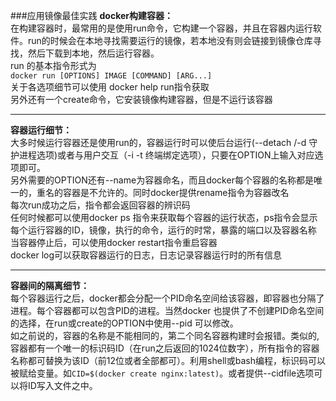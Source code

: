 ###应用镜像最佳实践
**docker构建容器：**  
在构建容器时，最常用的是使用run命令，它构建一个容器，并且在容器内运行软件。run的时候会在本地寻找需要运行的镜像，若本地没有则会链接到镜像仓库寻找，然后下载到本地，然后运行容器。  
run 的基本指令形式为  
`docker run [OPTIONS] IMAGE [COMMAND] [ARG...]`  
关于各选项细节可以使用 docker help run指令获取  
另外还有一个create命令，它安装镜像构建容器，但是不运行该容器  

---
**容器运行细节：**  
大多时候运行容器还是使用run的，容器运行时可以使后台运行(--detach /-d 守护进程选项)或者与用户交互（-i -t 终端绑定选项），只要在OPTION上输入对应选项即可。  
另外需要的OPTION还有--name为容器命名，而且docker每个容器的名称都是唯一的，重名的容器是不允许的。同时docker提供rename指令为容器改名  
每次run成功之后，指令都会返回容器的辨识码  
任何时候都可以使用docker ps 指令来获取每个容器的运行状态，ps指令会显示每个运行容器的ID，镜像，执行的命令，运行的时常，暴露的端口以及容器名称  
当容器停止后，可以使用docker restart指令重启容器  
docker log可以获取容器运行的日志，日志记录容器运行时的所有信息  

---  
**容器间的隔离细节：**   
每个容器运行之后，docker都会分配一个PID命名空间给该容器，即容器也分隔了进程。每个容器都可以包含PID的进程。当然docker 也提供了不创建PID命名空间的选择，在run或create的OPTION中使用--pid 可以修改。  
如之前说的，容器的名称是不能相同的，第二个同名容器构建时会报错。类似的,容器都有一个唯一的标识码ID（在run之后返回的1024位数字），所有指令的容器名称都可替换为该ID（前12位或者全部都可）。利用shell或bash编程，标识码可以被赋给变量。如`CID=$(docker create nginx:latest)`。或者提供--cidfile选项可以将ID写入文件之中。
